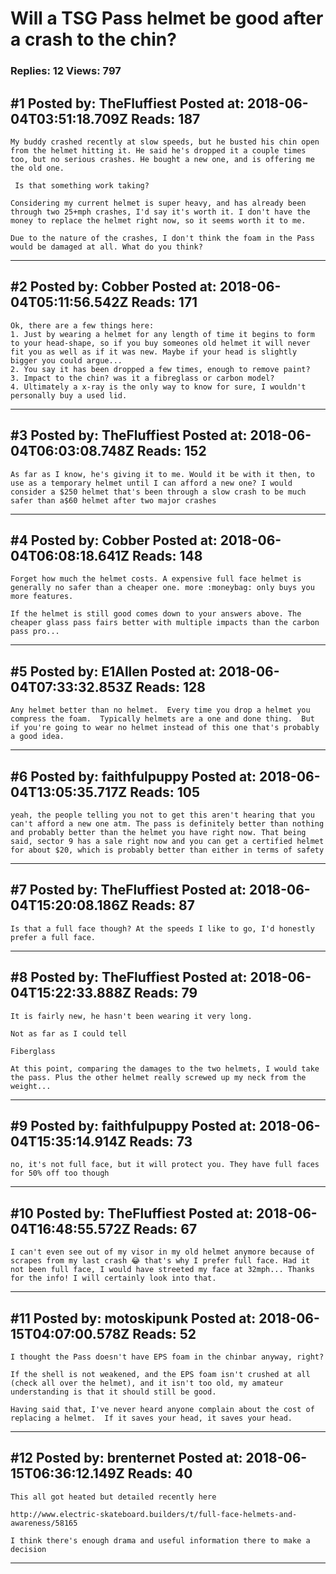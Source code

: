 # Will a TSG Pass helmet be good after a crash to the chin?

### Replies: 12 Views: 797

## \#1 Posted by: TheFluffiest Posted at: 2018-06-04T03:51:18.709Z Reads: 187

```
My buddy crashed recently at slow speeds, but he busted his chin open from the helmet hitting it. He said he's dropped it a couple times too, but no serious crashes. He bought a new one, and is offering me the old one.

 Is that something work taking? 

Considering my current helmet is super heavy, and has already been through two 25+mph crashes, I'd say it's worth it. I don't have the money to replace the helmet right now, so it seems worth it to me.

Due to the nature of the crashes, I don't think the foam in the Pass would be damaged at all. What do you think?
```

---
## \#2 Posted by: Cobber Posted at: 2018-06-04T05:11:56.542Z Reads: 171

```
Ok, there are a few things here:
1. Just by wearing a helmet for any length of time it begins to form to your head-shape, so if you buy someones old helmet it will never fit you as well as if it was new. Maybe if your head is slightly bigger you could argue...
2. You say it has been dropped a few times, enough to remove paint?
3. Impact to the chin? was it a fibreglass or carbon model?
4. Ultimately a x-ray is the only way to know for sure, I wouldn't personally buy a used lid.
```

---
## \#3 Posted by: TheFluffiest Posted at: 2018-06-04T06:03:08.748Z Reads: 152

```
As far as I know, he's giving it to me. Would it be with it then, to use as a temporary helmet until I can afford a new one? I would consider a $250 helmet that's been through a slow crash to be much safer than a$60 helmet after two major crashes
```

---
## \#4 Posted by: Cobber Posted at: 2018-06-04T06:08:18.641Z Reads: 148

```
Forget how much the helmet costs. A expensive full face helmet is generally no safer than a cheaper one. more :moneybag: only buys you more features.

If the helmet is still good comes down to your answers above. The cheaper glass pass fairs better with multiple impacts than the carbon pass pro...
```

---
## \#5 Posted by: E1Allen Posted at: 2018-06-04T07:33:32.853Z Reads: 128

```
Any helmet better than no helmet.  Every time you drop a helmet you compress the foam.  Typically helmets are a one and done thing.  But if you're going to wear no helmet instead of this one that's probably a good idea.
```

---
## \#6 Posted by: faithfulpuppy Posted at: 2018-06-04T13:05:35.717Z Reads: 105

```
yeah, the people telling you not to get this aren't hearing that you can't afford a new one atm. The pass is definitely better than nothing and probably better than the helmet you have right now. That being said, sector 9 has a sale right now and you can get a certified helmet for about $20, which is probably better than either in terms of safety
```

---
## \#7 Posted by: TheFluffiest Posted at: 2018-06-04T15:20:08.186Z Reads: 87

```
Is that a full face though? At the speeds I like to go, I'd honestly prefer a full face.
```

---
## \#8 Posted by: TheFluffiest Posted at: 2018-06-04T15:22:33.888Z Reads: 79

```
It is fairly new, he hasn't been wearing it very long.

Not as far as I could tell

Fiberglass

At this point, comparing the damages to the two helmets, I would take the pass. Plus the other helmet really screwed up my neck from the weight...
```

---
## \#9 Posted by: faithfulpuppy Posted at: 2018-06-04T15:35:14.914Z Reads: 73

```
no, it's not full face, but it will protect you. They have full faces for 50% off too though
```

---
## \#10 Posted by: TheFluffiest Posted at: 2018-06-04T16:48:55.572Z Reads: 67

```
I can't even see out of my visor in my old helmet anymore because of scrapes from my last crash 😂 that's why I prefer full face. Had it not been full face, I would have streeted my face at 32mph... Thanks for the info! I will certainly look into that.
```

---
## \#11 Posted by: motoskipunk Posted at: 2018-06-15T04:07:00.578Z Reads: 52

```
I thought the Pass doesn't have EPS foam in the chinbar anyway, right?

If the shell is not weakened, and the EPS foam isn't crushed at all (check all over the helmet), and it isn't too old, my amateur understanding is that it should still be good.

Having said that, I've never heard anyone complain about the cost of replacing a helmet.  If it saves your head, it saves your head.
```

---
## \#12 Posted by: brenternet Posted at: 2018-06-15T06:36:12.149Z Reads: 40

```
This all got heated but detailed recently here 

http://www.electric-skateboard.builders/t/full-face-helmets-and-awareness/58165

I think there's enough drama and useful information there to make a decision
```

---
